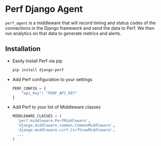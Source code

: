 # Perf Django Agent

`perf_agent` is a middleware that will record timing and status codes of the connections in the Django framework and send the data to Perf. We then run analytics on that data to generate metrics and alerts.

## Installation

* Easily install Perf via pip

  ```bash
  pip install django-perf
  ```

* Add Perf configuration to your settings

  ```python
  PERF_CONFIG = {
      "api_key": "PERF_API_KEY"
  }
  ```

* Add Perf to your list of Middleware classes

  ```python
  MIDDLEWARE_CLASSES = (
    'perf.middleware.PerfMiddleware',
    'django.middleware.common.CommonMiddleware',
    'django.middleware.csrf.CsrfViewMiddleware',
    ...
  )
  ```
